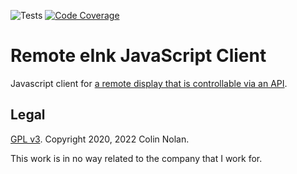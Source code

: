 ![Tests](https://github.com/colin-nolan/js-remote-eink-client/actions/workflows/main.yml/badge.svg)
[![Code Coverage](https://codecov.io/gh/colin-nolan/js-remote-eink-client/branch/main/graph/badge.svg)](https://codecov.io/gh/colin-nolan/js-remote-eink-client)

# Remote eInk JavaScript Client
Javascript client for [a remote display that is controllable via an API](https://github.com/colin-nolan/remote-eink).

## Legal
[GPL v3](LICENSE). Copyright 2020, 2022 Colin Nolan.

This work is in no way related to the company that I work for.
